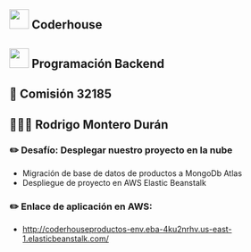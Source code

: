## <img src="https://user-images.githubusercontent.com/103367542/170897064-db2db840-0d26-402a-b3bc-3c3f27df5f4f.png" width="35"> Coderhouse
## <img src="https://seeklogo.com/images/N/nodejs-logo-FBE122E377-seeklogo.com.png" width="35"> Programación Backend
## 🏫 Comisión 32185
## 👨🏻‍🎓 Rodrigo Montero Durán

### ✏️ Desafío: Desplegar nuestro proyecto en la nube
- Migración de base de datos de productos a MongoDb Atlas
- Despliegue de proyecto en AWS Elastic Beanstalk

### ✏️ Enlace de aplicación en AWS:
- http://coderhouseproductos-env.eba-4ku2nrhv.us-east-1.elasticbeanstalk.com/



